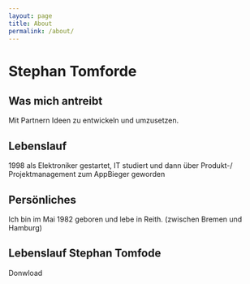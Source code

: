 ```yaml
---
layout: page
title: About
permalink: /about/
---
```


# Stephan Tomforde 

## Was mich antreibt
Mit Partnern Ideen zu entwickeln und umzusetzen. 
 
## Lebenslauf
1998 als Elektroniker gestartet, IT studiert und dann über Produkt-/ Projektmanagement zum AppBieger geworden
 
## Persönliches
Ich bin im Mai 1982 geboren und lebe in Reith.
(zwischen Bremen und Hamburg)


## Lebenslauf Stephan Tomfode 
Donwload

 